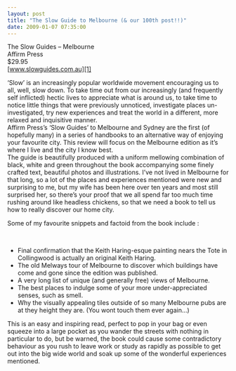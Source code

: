 ```yaml
---
layout: post
title: "The Slow Guide to Melbourne (& our 100th post!!)"
date: 2009-01-07 07:35:00
---
```


The Slow Guides – Melbourne  
Affirm Press  
$29.95  
[www.slowguides.com.au][1]

 [1]: http://www.slowguides.com.au

‘Slow’ is an increasingly popular worldwide movement encouraging us to all, well, slow down. To take time out from our increasingly (and frequently self inflicted) hectic lives to appreciate what is around us, to take time to notice little things that were previously unnoticed, investigate places un-investigated, try new experiences and treat the world in a different, more relaxed and inquisitive manner.  
Affirm Press’s ‘Slow Guides’ to Melbourne and Sydney are the first (of hopefully many) in a series of handbooks to an alternative way of enjoying your favourite city. This review will focus on the Melbourne edition as it’s where I live and the city I know best.  
The guide is beautifully produced with a uniform mellowing combination of black, white and green throughout the book accompanying some finely crafted text, beautiful photos and illustrations. I’ve not lived in Melbourne for that long, so a lot of the places and experiences mentioned were new and surprising to me, but my wife has been here over ten years and most still surprised her, so there’s your proof that we all spend far too much time rushing around like headless chickens, so that we need a book to tell us how to really discover our home city.

Some of my favourite snippets and factoid from the book include :

 

*   Final confirmation that the Keith Haring-esque painting nears the Tote in Collingwood is actually an original Keith Haring.
*   The old Melways tour of Melbourne to discover which buildings have come and gone since the edition was published.
*   A very long list of unique (and generally free) views of Melbourne.
*   The best places to indulge some of your more under-appreciated senses, such as smell.
*   Why the visually appealing tiles outside of so many Melbourne pubs are at they height they are. (You wont touch them ever again…)

This is an easy and inspiring read, perfect to pop in your bag or even squeeze into a large pocket as you wander the streets with nothing in particular to do, but be warned, the book could cause some contradictory behaviour as you rush to leave work or study as rapidly as possible to get out into the big wide world and soak up some of the wonderful experiences mentioned.
